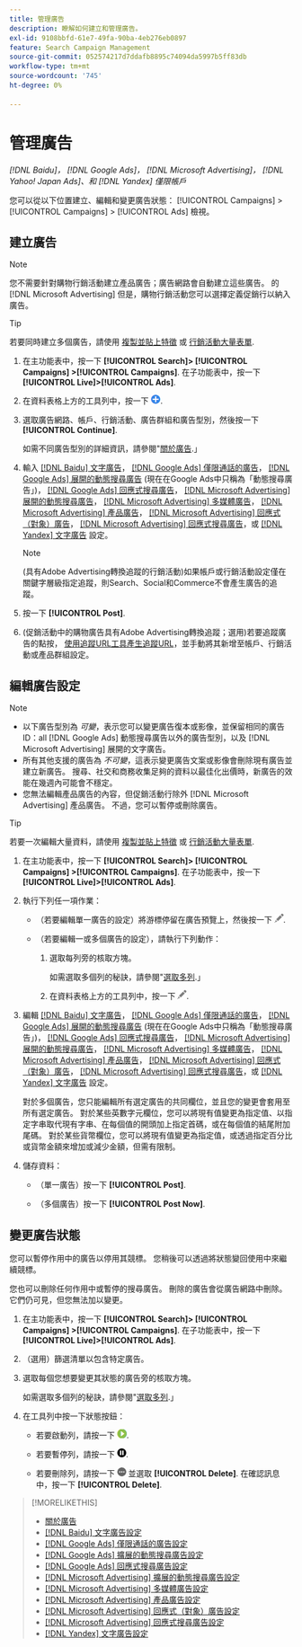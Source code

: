 ```yaml
---
title: 管理廣告
description: 瞭解如何建立和管理廣告。
exl-id: 9108bbfd-61e7-49fa-90ba-4eb276eb0897
feature: Search Campaign Management
source-git-commit: 052574217d7ddafb8895c74094da5997b5ff83db
workflow-type: tm+mt
source-wordcount: '745'
ht-degree: 0%

---
```


# 管理廣告

*[!DNL Baidu]， [!DNL Google Ads]， [!DNL Microsoft Advertising]， [!DNL Yahoo! Japan Ads]、和 [!DNL Yandex] 僅限帳戶*

您可以從以下位置建立、編輯和變更廣告狀態： [!UICONTROL Campaigns] > [!UICONTROL Campaigns] > [!UICONTROL Ads] 檢視。

## 建立廣告

>[!NOTE]
>
>您不需要針對購物行銷活動建立產品廣告；廣告網路會自動建立這些廣告。 的 [!DNL Microsoft Advertising] 但是，購物行銷活動您可以選擇定義促銷行以納入廣告。

>[!TIP]
>
>若要同時建立多個廣告，請使用 [複製並貼上特徵](/help/search-social-commerce/campaign-management/campaigns/copy-paste.md) 或 [行銷活動大量表單](/help/search-social-commerce/campaign-management/bulksheets/bulksheet-about.md).

1. 在主功能表中，按一下 **[!UICONTROL Search]> [!UICONTROL Campaigns] >[!UICONTROL Campaigns]**. 在子功能表中，按一下 **[!UICONTROL Live]>[!UICONTROL Ads]**.

1. 在資料表格上方的工具列中，按一下 ![建立](/help/search-social-commerce/assets/add.png "建立").

1. 選取廣告網路、帳戶、行銷活動、廣告群組和廣告型別，然後按一下 **[!UICONTROL Continue]**.

   如需不同廣告型別的詳細資訊，請參閱&quot;[關於廣告](ad-about.md).」

1. 輸入 [[!DNL Baidu] 文字廣告](ad-settings-baidu-text.md)， [[!DNL Google Ads] 僅限通話的廣告](ad-settings-google-call.md)， [[!DNL Google Ads] 展開的動態搜尋廣告](ad-settings-google-dsa.md) (現在在Google Ads中只稱為「動態搜尋廣告」)， [[!DNL Google Ads] 回應式搜尋廣告](ad-settings-google-rsa.md)， [[!DNL Microsoft Advertising] 展開的動態搜尋廣告](ad-settings-microsoft-dsa.md)， [[!DNL Microsoft Advertising] 多媒體廣告](ad-settings-microsoft-multimedia.md)， [[!DNL Microsoft Advertising] 產品廣告](ad-settings-microsoft-product.md)， [[!DNL Microsoft Advertising] 回應式（對象）廣告](ad-settings-microsoft-responsive.md)， [[!DNL Microsoft Advertising] 回應式搜尋廣告](ad-settings-microsoft-rsa.md)，或 [[!DNL Yandex] 文字廣告](ad-settings-yandex-text.md) 設定。

   >[!NOTE]
   >
   >(具有Adobe Advertising轉換追蹤的行銷活動)如果帳戶或行銷活動設定僅在關鍵字層級指定追蹤，則Search、Social和Commerce不會產生廣告的追蹤。

1. 按一下 **[!UICONTROL Post]**.

1. (促銷活動中的購物廣告具有Adobe Advertising轉換追蹤；選用)若要追蹤廣告的點按， [使用追蹤URL工具產生追蹤URL](/help/search-social-commerce/tools/click-tracking-url-generate.md)，並手動將其新增至帳戶、行銷活動或產品群組設定。

## 編輯廣告設定

>[!NOTE]
>
>* 以下廣告型別為 *可變*，表示您可以變更廣告復本或影像，並保留相同的廣告ID：all [!DNL Google Ads] 動態搜尋廣告以外的廣告型別，以及 [!DNL Microsoft Advertising] 展開的文字廣告。
>* 所有其他支援的廣告為 *不可變*，這表示變更廣告文案或影像會刪除現有廣告並建立新廣告。 搜尋、社交和商務收集足夠的資料以最佳化出價時，新廣告的效能在幾週內可能會不穩定。
>* 您無法編輯產品廣告的內容，但促銷活動行除外 [!DNL Microsoft Advertising] 產品廣告。 不過，您可以暫停或刪除廣告。

>[!TIP]
>
>若要一次編輯大量資料，請使用 [複製並貼上特徵](/help/search-social-commerce/campaign-management/campaigns/copy-paste.md) 或 [行銷活動大量表單](/help/search-social-commerce/campaign-management/bulksheets/bulksheet-about.md).

1. 在主功能表中，按一下 **[!UICONTROL Search]> [!UICONTROL Campaigns] >[!UICONTROL Campaigns]**. 在子功能表中，按一下 **[!UICONTROL Live]>[!UICONTROL Ads]**.

1. 執行下列任一項作業：

   * （若要編輯單一廣告的設定）將游標停留在廣告預覽上，然後按一下 ![編輯](/help/search-social-commerce/assets/edit.png "編輯").

   * （若要編輯一或多個廣告的設定），請執行下列動作：

      1. 選取每列旁的核取方塊。

         如需選取多個列的秘訣，請參閱&quot;[選取多列](/help/search-social-commerce/common-tasks/navigation-editing-selection/multiple-rows-select.md).」

      1. 在資料表格上方的工具列中，按一下 ![編輯](/help/search-social-commerce/assets/edit.png "編輯").

1. 編輯 [[!DNL Baidu] 文字廣告](ad-settings-baidu-text.md)， [[!DNL Google Ads] 僅限通話的廣告](ad-settings-google-call.md)， [[!DNL Google Ads] 展開的動態搜尋廣告](ad-settings-google-dsa.md) (現在在Google Ads中只稱為「動態搜尋廣告」)， [[!DNL Google Ads] 回應式搜尋廣告](ad-settings-google-rsa.md)， [[!DNL Microsoft Advertising] 展開的動態搜尋廣告](ad-settings-microsoft-dsa.md)， [[!DNL Microsoft Advertising] 多媒體廣告](ad-settings-microsoft-multimedia.md)， [[!DNL Microsoft Advertising] 產品廣告](ad-settings-microsoft-product.md)， [[!DNL Microsoft Advertising] 回應式（對象）廣告](ad-settings-microsoft-responsive.md)， [[!DNL Microsoft Advertising] 回應式搜尋廣告](ad-settings-microsoft-rsa.md)，或 [[!DNL Yandex] 文字廣告](ad-settings-yandex-text.md) 設定。

   對於多個廣告，您只能編輯所有選定廣告的共同欄位，並且您的變更會套用至所有選定廣告。 對於某些英數字元欄位，您可以將現有值變更為指定值、以指定字串取代現有字串、在每個值的開頭加上指定首碼，或在每個值的結尾附加尾碼。 對於某些貨幣欄位，您可以將現有值變更為指定值，或透過指定百分比或貨幣金額來增加或減少金額，但需有限制。

1. 儲存資料：

   * （單一廣告）按一下 **[!UICONTROL Post]**.

   * （多個廣告）按一下 **[!UICONTROL Post Now]**.

## 變更廣告狀態

您可以暫停作用中的廣告以停用其競標。 您稍後可以透過將狀態變回使用中來繼續競標。

您也可以刪除任何作用中或暫停的搜尋廣告。 刪除的廣告會從廣告網路中刪除。 它們仍可見，但您無法加以變更。

1. 在主功能表中，按一下 **[!UICONTROL Search]> [!UICONTROL Campaigns] >[!UICONTROL Campaigns]**. 在子功能表中，按一下 **[!UICONTROL Live]>[!UICONTROL Ads]**.

1. （選用）篩選清單以包含特定廣告。

1. 選取每個您想要變更其狀態的廣告旁的核取方塊。

   如需選取多個列的秘訣，請參閱&quot;[選取多列](/help/search-social-commerce/common-tasks/navigation-editing-selection/multiple-rows-select.md).」

1. 在工具列中按一下狀態按鈕：

   * 若要啟動列，請按一下 ![啟動](/help/search-social-commerce/assets/activate.png "啟動").

   * 若要暫停列，請按一下 ![暫停](/help/search-social-commerce/assets/pause.png "暫停").

   * 若要刪除列，請按一下 ![更多](/help/search-social-commerce/assets/more.png "更多") 並選取 **[!UICONTROL Delete]**. 在確認訊息中，按一下 **[!UICONTROL Delete]**.

>[!MORELIKETHIS]
>
>* [關於廣告](ad-about.md)
>* [[!DNL Baidu] 文字廣告設定](ad-settings-baidu-text.md)
>* [[!DNL Google Ads] 僅限通話的廣告設定](ad-settings-google-call.md)
>* [[!DNL Google Ads] 擴展的動態搜尋廣告設定](ad-settings-google-dsa.md)
>* [[!DNL Google Ads] 回應式搜尋廣告設定](ad-settings-google-rsa.md)
>* [[!DNL Microsoft Advertising] 擴展的動態搜尋廣告設定](ad-settings-microsoft-dsa.md)
>* [[!DNL Microsoft Advertising] 多媒體廣告設定](ad-settings-microsoft-multimedia.md)
>* [[!DNL Microsoft Advertising] 產品廣告設定](ad-settings-microsoft-product.md)
>* [[!DNL Microsoft Advertising] 回應式（對象）廣告設定](ad-settings-microsoft-responsive.md)
>* [[!DNL Microsoft Advertising] 回應式搜尋廣告設定](ad-settings-microsoft-rsa.md)
>* [[!DNL Yandex] 文字廣告設定](ad-settings-yandex-text.md)
